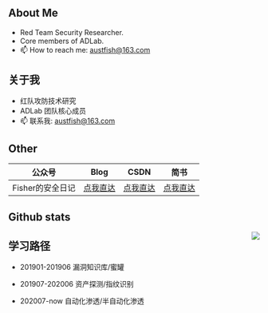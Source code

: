 ## About Me

- Red Team Security Researcher.
- Core members of ADLab.
- 📫 How to reach me: austfish@163.com

## 关于我

- 红队攻防技术研究
- ADLab 团队核心成员
- 📫 联系我: austfish@163.com

## Other
|  公众号   | Blog  |CSDN |简书|
|  ----  | ----  | --- | --- |
| Fisher的安全日记|[点我直达](http://austfish.cn/)| [点我直达](https://blog.csdn.net/qq_33362294)|[点我直达](https://www.jianshu.com/u/5de02cdeb843)

## Github stats
<img align="right" src="https://github-readme-stats.vercel.app/api?username=austfish&show_icons=true&icon_color=CE1D2D&text_color=718096&bg_color=ffffff&hide_title=true" />


## 学习路径
- 201901-201906 漏洞知识库/蜜罐

- 201907-202006 资产探测/指纹识别

- 202007-now 自动化渗透/半自动化渗透

